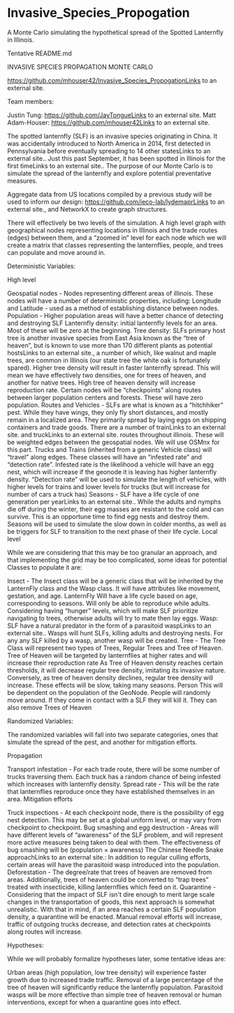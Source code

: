 # Invasive_Species_Propogation
A Monte Carlo simulating the hypothetical spread of the Spotted Lanternfly in Illinois.


Tentative README.md

INVASIVE SPECIES PROPAGATION MONTE CARLO

https://github.com/mhouser42/Invasive_Species_PropogationLinks to an external site.

Team members: 

Justin Tung: https://github.com/JayTongueLinks to an external site.
Matt Adam-Houser: https://github.com/mhouser42Links to an external site.
 

The spotted lanternfly (SLF) is an invasive species originating in China. It was accidentally introduced to North America in 2014, first detected in Pennsylvania before eventually spreading to 14 other statesLinks to an external site.. Just this past September, it has been spotted in Illinois for the first timeLinks to an external site.. The purpose of our Monte Carlo is to simulate the spread of the lanternfly and explore potential preventative measures.

 

Aggregate data from US locations compiled by a previous study will be used to inform our design: https://github.com/ieco-lab/lydemaprLinks to an external site., and NetworkX to create graph structures.

 

There will effectively be two levels of the simulation. A high level graph with geographical nodes representing locations in Illinois and the trade routes (edges) between them, and a “zoomed in” level for each node which we will create a matrix  that classes representing the lanternflies, people, and trees can populate and move around in.

 

Deterministic Variables:

High level

Geospatial nodes - Nodes representing different areas of illinois. These nodes will have a number of deterministic properties, including:
Longitude and Latitude - used as a method of establishing distance between nodes.
Population - Higher population areas will have a better chance of detecting and destroying SLF
Lanternfly density: initial lanternfly levels for an area. Most of these will be zero at the beginning.
Tree density: SLFs primary host tree is another invasive species from East Asia known as the “tree of heaven”, but is known to use more than 170 different plants as potential hostsLinks to an external site., a number of which, like walnut and maple trees, are common in Illinois (our state tree the white oak is fortunately spared). Higher tree density will result in faster lanternfly spread.
This will mean we have effectively two densities, one for trees of heaven, and another for native trees. High tree of heaven density will increase reproduction rate.
Certain nodes will be “checkpoints” along routes between larger population centers and forests. These will have zero population.
Routes and Vehicles - SLFs are what is known as a “hitchhiker” pest. While they have wings, they only fly short distances, and mostly remain in a localized area. They primarily spread by laying eggs on shipping containers and trade goods.
There are a number of trainLinks to an external site. and truckLinks to an external site. routes throughout illinois. These will be weighted edges between the geospatial nodes. We will use OSMnx for this part.
Trucks and Trains (inherited from a generic Vehicle class) will “travel” along edges. These classes will have an “infested rate” and “detection rate”. Infested rate is the likelihood a vehicle will have an egg nest, which will increase if the geonode it is leaving has higher lanternfly density. “Detection rate” will be used to simulate the length of vehicles, with higher levels for trains and lower levels for trucks (but will increase for number of cars a truck has) 
Seasons - SLF have a life cycle of one generation per yearLinks to an external site.. While the adults and nymphs die off during the winter, their egg masses are resistant to the cold and can survive. This is an opportune time to find egg nests and destroy them. Seasons will be used to simulate the slow down in colder months, as well as be triggers for SLF to transition to the next phase of their life cycle.
Local level

While we are considering that this may be too granular an approach, and that implementing the grid may be too complicated, some ideas for potential Classes to populate it are:

Insect - The Insect class will be a generic class that will be inherited by the LanternFly class and the Wasp class. It will have attributes like movement, gestation, and age. 
LanternFly
Will have a life cycle based on age, corresponding to seasons. Will only be able to reproduce while adults.
Considering having “hunger” levels, which will make SLF prioritize navigating to trees, otherwise adults will try to mate then lay eggs.
Wasp:  SLF have a natural predator in the form of a parasitoid waspLinks to an external site..
Wasps will hunt SLFs, killing adults and destroying nests.
For any any SLF killed by a wasp, another wasp will be created.
Tree - The Tree Class will represent two types of Trees, Regular Trees and Tree of Heaven. 
Tree of Heaven will be targeted by lanternflies at higher rates and will increase their reproduction rate
As Tree of Heaven density reaches certain thresholds, it will decrease regular tree density, imitating its invasive nature. Conversely, as tree of heaven density declines, regular tree density will increase. These effects will be slow, taking many seasons.
Person
This will be dependent on the population of the GeoNode. People will randomly move around. If they come in contact with a SLF they will kill it. 
They can also remove Trees of Heaven
 

Randomized Variables:

The randomized variables will fall into two separate categories, ones that simulate the spread of the pest, and another for mitigation efforts.

Propagation

Transport infestation - For each trade route, there will be some number of trucks traversing them. Each truck has a random chance of being infested which increases with lanternfly density.
Spread rate - This will be the rate that lanternflies reproduce once they have established themselves in an area. 
Mitigation efforts

Truck inspections - At each checkpoint node, there is the possibility of egg nest detection.
This may be set at a global uniform level, or may vary from checkpoint to checkpoint.
Bug smashing and egg destruction - Areas will have different levels of “awareness” of the SLF problem, and will represent more active measures being taken to deal with them. The effectiveness of bug smashing will be (population × awareness)
The Chinese Needle Snake approachLinks to an external site.: In addition to regular culling efforts, certain areas will have the parasitoid wasp introduced into the population. 
Deforestation - The degree/rate that trees of heaven are removed from areas.
Additionally, trees of heaven could be converted to “trap trees” treated with insecticide, killing lanternflies which feed on it.
Quarantine - Considering that the impact of SLF isn't dire enough to merit large scale changes in the transportation of goods, this next approach is somewhat unrealistic. With that in mind, if an area reaches a certain SLF population density, a quarantine will be enacted. Manual removal efforts will increase, traffic of outgoing trucks decrease, and detection rates at checkpoints along routes will increase. 
 

Hypotheses:

While we will probably formalize hypotheses later, some tentative ideas are:   

Urban areas (high population, low tree density) will experience faster growth due to increased trade traffic. 
Removal of a large percentage of the tree of heaven will significantly reduce the lanternfly population.
Parasitoid wasps will be more effective than simple tree of heaven removal or human interventions, except for when a quarantine goes into effect. 
